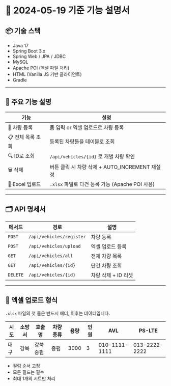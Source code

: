 # 🎫 2024-05-19 기준 기능 설명서

## 📦 기술 스택

- Java 17
- Spring Boot 3.x
- Spring Web / JPA / JDBC
- MySQL
- Apache POI (엑셀 파일 처리)
- HTML (Vanilla JS 기반 클라이언트)
- Gradle

---

## 🔧 주요 기능 설명

| 기능 | 설명 |
|------|------|
| 🚗 차량 등록 | 폼 입력 or 엑셀 업로드로 차량 등록 |
| 📋 전체 목록 조회 | 등록된 차량들을 테이블로 조회 |
| 🔍 ID로 조회 | `/api/vehicles/{id}` 로 개별 차량 확인 |
| 🗑️ 삭제 | 버튼 클릭 시 차량 삭제 + AUTO_INCREMENT 재설정 |
| 📁 Excel 업로드 | `.xlsx` 파일로 다건 등록 가능 (Apache POI 사용) |

---

## 🗂️ API 명세서

| 메서드 | 경로 | 설명 |
|--------|------|------|
| `POST` | `/api/vehicles/register` | 차량 등록 |
| `POST` | `/api/vehicles/upload` | 엑셀 업로드 등록 |
| `GET` | `/api/vehicles/all` | 전체 차량 목록 |
| `GET` | `/api/vehicles/{id}` | 단건 차량 조회 |
| `DELETE` | `/api/vehicles/{id}` | 차량 삭제 + ID 리셋 |

---

## 🧾 엑셀 업로드 형식

`.xlsx` 파일의 첫 줄은 반드시 헤더, 이후는 데이터입니다.

| 시도 | 소방서 | 호출명 | 차량종류 | 용량 | 인원 | AVL | PS-LTE |
|------|--------|--------|----------|------|------|------|--------|
| 대구 | 강북   | 강북중펌 | 중펌 | 3000 | 3 | 010-1111-1111 | 013-2222-2222 |

- 컬럼 순서 고정
- 모든 필드는 필수
- 최대 1개의 시트만 처리
